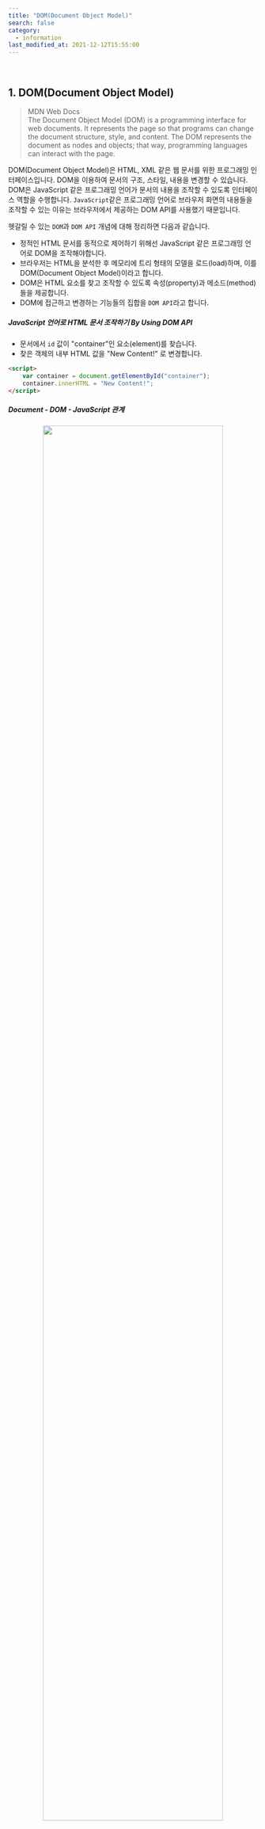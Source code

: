 ```yaml
---
title: "DOM(Document Object Model)"
search: false
category:
  - information
last_modified_at: 2021-12-12T15:55:00
---
```


<br>

## 1. DOM(Document Object Model)

> MDN Web Docs<br>
> The Document Object Model (DOM) is a programming interface for web documents. 
> It represents the page so that programs can change the document structure, style, and content. 
> The DOM represents the document as nodes and objects; that way, programming languages can interact with the page.

DOM(Document Object Model)은 HTML, XML 같은 웹 문서를 위한 프로그래밍 인터페이스입니다. 
DOM을 이용하여 문서의 구조, 스타일, 내용을 변경할 수 있습니다. 
DOM은 JavaScript 같은 프로그래밍 언어가 문서의 내용을 조작할 수 있도록 인터페이스 역할을 수행합니다. 
`JavaScript`같은 프로그래밍 언어로 브라우저 화면의 내용들을 조작할 수 있는 이유는 브라우저에서 제공하는 DOM API를 사용했기 때문입니다. 

헷갈릴 수 있는 `DOM`과 `DOM API` 개념에 대해 정리하면 다음과 같습니다. 
- 정적인 HTML 문서를 동적으로 제어하기 위해선 JavaScript 같은 프로그래밍 언어로 DOM을 조작해야합니다.
- 브라우저는 HTML을 분석한 후 메모리에 트리 형태의 모델을 로드(load)하며, 이를 DOM(Document Object Model)이라고 합니다. 
- DOM은 HTML 요소를 찾고 조작할 수 있도록 속성(property)과 메소드(method)들을 제공합니다. 
- DOM에 접근하고 변경하는 기능들의 집합을 `DOM API`라고 합니다.

##### JavaScript 언어로 HTML 문서 조작하기 By Using DOM API
- 문서에서 `id` 값이 "container"인 요소(element)를 찾습니다.
- 찾은 객체의 내부 HTML 값을 "New Content!" 로 변경합니다.

```html
<script>
    var container = document.getElementById("container");
    container.innerHTML = "New Content!";
</script>
```

##### Document - DOM - JavaScript 관계

<p align="center"><img src="/images/document-object-model-1.JPG" width="85%"></p>
<center>이미지 출처, https://velog.io/@lucylou/DOM</center>

## 2. DOM 트리(Tree)

> Wiki<br>
> The Document Object Model (DOM) is a cross-platform and language-independent interface 
> that treats an XML or HTML document as a tree structure 
> wherein each node is an object representing a part of the document. 
> The DOM represents a document with a logical tree.

DOM은 XML, HTML 같은 문서를 논리적인 트리 구조로 표현합니다. 
트리의 각 노드(node)는 문서의 일부분을 표현하는 객체입니다. 

##### DOM 트리 표현

<p align="center"><img src="/images/document-object-model-2.JPG" width="85%"></p>
<center>이미지 출처, https://velog.io/@lucylou/DOM</center>

### 2.1. DOM 트리 생성

DOM 트리는 브라우저가 HTML 문서를 해석하면서 만들어집니다. 
HTML 파서(parser)가 HTML 문서에 적힌 HTML 코드들을 파싱하여 메모리 상에 DOM 객체로 이루어진 DOM 트리를 생성합니다. 
DOM은 HTML 문서의 각 요소(element)들을 트리 형태로 표현하고, 스크립트 언어가 문서의 렌더링(rendering) 되는 모습을 쉽게 조작할 수 있는 기능을 제공합니다. 
`JavaScript`는 `DOM API`를 이용해 동적으로 DOM을 조작할 수 있으며, 변경된 DOM은 다시 렌더링에 반영됩니다.

<p align="center"><img src="/images/document-object-model-3.JPG" width="65%"></p>
<center>이미지 출처, https://it-eldorado.tistory.com/87</center>

### 2.2. DOM 트리 구성 요소

DOM 트리를 구성하는 노드들은 크게 4가지로 구분됩니다. 
- 문서 노드(Document Node)
    - 트리의 최상위에 존재하며 각각 요소, 속성, 텍스트 노드에 접근하려면 문서 노드를 통해야 합니다. 
    - DOM tree에 접근하기 위한 시작점(entry point)이다.
- 요소 노드(Element Node)
    - 요소 노드는 HTML 요소를 표현합니다. 
    - HTML 요소는 중첩에 의해 부자 관계를 가지며 이 부자 관계를 통해 정보를 구조화합니다. 
    - 속성, 텍스트 노드에 접근하려면 먼저 요소 노드를 찾아 접근해야 합니다. 
    - 모든 요소 노드는 요소별 특성을 표현하기 위해 `HTMLElement` 객체를 상속한 객체로 구성됩니다.
- 속성 노드(Attribute Node)
    - HTML 요소의 속성을 의미합니다. 
    - 속성 노드는 HTML 요소의 자식이 아니라 일부분으로 표현됩니다.
    - 특정 HTML 요소를 찾아서 접근하면, 해당 요소의 속성을 참조, 수정할 수 있습니다.
- 텍스트 노드(Text Node)
    - HTML 요소의 텍스트를 표현합니다.
    - 자식 노드드를 가질 수 없으므로 DOM 트리의 잎 노드(leaf node)입니다.

##### DOM 트리 구성 요소

<p align="center"><img src="/images/document-object-model-4.JPG" width="65%"></p>
<center>이미지 출처, https://poiemaweb.com/js-dom</center>

##### DOM 트리 내 구성 요소별 위치 

<p align="center"><img src="/images/document-object-model-5.JPG" width="65%"></p>
<center>이미지 출처, https://poiemaweb.com/js-dom</center>

## CLOSING
최근 리액트를 공부하면서 관련된 내용을 정리하려다보니 DOM에 대한 포스트를 작성하게 되었습니다. 
다음과 같은 의식의 흐름으로 주제 선정이 여기까지 이어졌습니다. 
1. 리액트 `useEffect` 훅(hook)에 대해서 정리하려고보니 라이프 사이클에 대한 내용을 잘 모르겠다.
1. 라이프 사이클에 대한 내용을 정라히려고보니 리액트 컴포넌트에 대한 내용을 잘 모르겠다.
1. 리액트 컴포넌트에 대한 내용을 정리하려고 보니 가상 DOM(Virtual DOM)에 대한 내용을 잘 모르겠다.
1. 가상 DOM에 대한 내용을 정리하려고 보니 DOM이 무엇인지 잘 모르겠다.

빠르게 나가야하는 상황에서 본질적인 부분들까지 정리하다보니 시간이 많이 소모되는 것 같습니다. 
지금 시간을 투자하여 정리해놓는 것들이 나중에 많은 도움이 되기를 바라며 꾸준히 정리해나가야겠습니다. 
또, DOM에 대해 정리하면서 잘못 이해하고 있는 부분들을 발견했습니다. 
저는 DOM이 HTML 문서에 존재하는 요소(element)같은 것으로 착각하고 있었는데, 
마무리 글로 잘못 이해한 내용들을 정리하면서 이번 포스트를 마무리하겠습니다. 

##### HTML 문서는 DOM
- DOM은 HTML 문서를 원본으로 브라우저에 의해 실행되는 순간 생성되지만 둘은 서로 다릅니다.
- 유효하지 않은 HTML 문서가 브라우저에 의해 자동으로 교정되면서 생성된 DOM은 원본과 달라질 수 있습니다.
- JavaScript 언어로 작성된 사용자 이벤트 등에 의해 변경됩니다.

#### REFERENCE
- <https://en.wikipedia.org/wiki/Document_Object_Model>
- <https://developer.mozilla.org/en-US/docs/Web/API/Document_Object_Model/Introduction>
- <https://developer.mozilla.org/ko/docs/Web/API/Document_Object_Model/Introduction>
- <https://velog.io/@lucylou/DOM>
- <https://it-eldorado.tistory.com/87>
- <https://poiemaweb.com/js-dom>